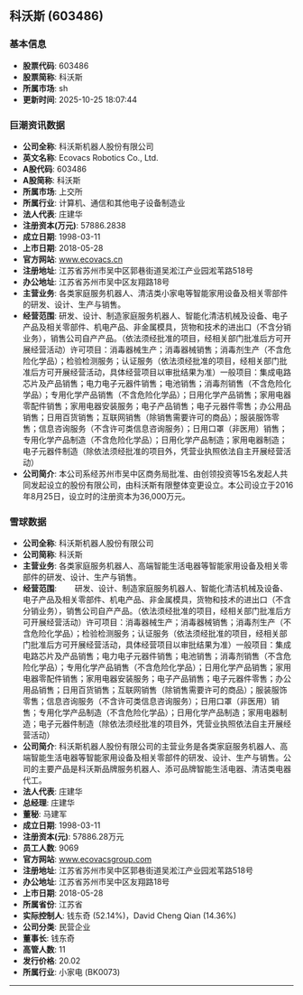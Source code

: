 ## 科沃斯 (603486)

### 基本信息

- **股票代码**: 603486
- **股票简称**: 科沃斯
- **所属市场**: sh
- **更新时间**: 2025-10-25 18:07:44

### 巨潮资讯数据

- **公司全称**: 科沃斯机器人股份有限公司
- **英文名称**: Ecovacs Robotics Co., Ltd.
- **A股代码**: 603486
- **A股简称**: 科沃斯
- **所属市场**: 上交所
- **所属行业**: 计算机、通信和其他电子设备制造业
- **法人代表**: 庄建华
- **注册资本(万元)**: 57886.2838
- **成立日期**: 1998-03-11
- **上市日期**: 2018-05-28
- **官方网站**: www.ecovacs.cn
- **注册地址**: 江苏省苏州市吴中区郭巷街道吴淞江产业园淞苇路518号
- **办公地址**: 江苏省苏州市吴中区友翔路18号
- **主营业务**: 各类家庭服务机器人、清洁类小家电等智能家用设备及相关零部件的研发、设计、生产与销售。
- **经营范围**: 研发、设计、制造家庭服务机器人、智能化清洁机械及设备、电子产品及相关零部件、机电产品、非金属模具，货物和技术的进出口（不含分销业务），销售公司自产产品。（依法须经批准的项目，经相关部门批准后方可开展经营活动）许可项目：消毒器械生产；消毒器械销售；消毒剂生产（不含危险化学品）；检验检测服务；认证服务（依法须经批准的项目，经相关部门批准后方可开展经营活动，具体经营项目以审批结果为准）一般项目：集成电路芯片及产品销售；电力电子元器件销售；电池销售；消毒剂销售（不含危险化学品）；专用化学产品销售（不含危险化学品）；日用化学产品销售；家用电器零配件销售；家用电器安装服务；电子产品销售；电子元器件零售；办公用品销售；日用百货销售；互联网销售（除销售需要许可的商品）；服装服饰零售；信息咨询服务（不含许可类信息咨询服务）；日用口罩（非医用）销售；专用化学产品制造（不含危险化学品）；日用化学产品制造；家用电器制造；电子元器件制造（除依法须经批准的项目外，凭营业执照依法自主开展经营活动）
- **公司简介**: 本公司系经苏州市吴中区商务局批准、由创领投资等15名发起人共同发起设立的股份有限公司，由科沃斯有限整体变更设立。本公司设立于2016年8月25日，设立时的注册资本为36,000万元。

### 雪球数据

- **公司全称**: 科沃斯机器人股份有限公司
- **公司简称**: 科沃斯
- **主营业务**: 各类家庭服务机器人、高端智能生活电器等智能家用设备及相关零部件的研发、设计、生产与销售。
- **经营范围**: 　　研发、设计、制造家庭服务机器人、智能化清洁机械及设备、电子产品及相关零部件、机电产品、非金属模具，货物和技术的进出口（不含分销业务），销售公司自产产品。（依法须经批准的项目，经相关部门批准后方可开展经营活动）许可项目：消毒器械生产；消毒器械销售；消毒剂生产（不含危险化学品）；检验检测服务；认证服务（依法须经批准的项目，经相关部门批准后方可开展经营活动，具体经营项目以审批结果为准）一般项目：集成电路芯片及产品销售；电力电子元器件销售；电池销售；消毒剂销售（不含危险化学品）；专用化学产品销售（不含危险化学品）；日用化学产品销售；家用电器零配件销售；家用电器安装服务；电子产品销售；电子元器件零售；办公用品销售；日用百货销售；互联网销售（除销售需要许可的商品）；服装服饰零售；信息咨询服务（不含许可类信息咨询服务）；日用口罩（非医用）销售；专用化学产品制造（不含危险化学品）；日用化学产品制造；家用电器制造；电子元器件制造（除依法须经批准的项目外，凭营业执照依法自主开展经营活动）
- **公司简介**: 科沃斯机器人股份有限公司的主营业务是各类家庭服务机器人、高端智能生活电器等智能家用设备及相关零部件的研发、设计、生产与销售。公司的主要产品是科沃斯品牌服务机器人、添可品牌智能生活电器、清洁类电器代工。
- **法人代表**: 庄建华
- **总经理**: 庄建华
- **董秘**: 马建军
- **成立日期**: 1998-03-11
- **注册资本(元)**: 57886.28万元
- **员工人数**: 9069
- **官方网站**: www.ecovacsgroup.com
- **注册地址**: 江苏省苏州市吴中区郭巷街道吴淞江产业园淞苇路518号
- **办公地址**: 江苏省苏州市吴中区友翔路18号
- **上市日期**: 2018-05-28
- **所属省份**: 江苏省
- **实际控制人**: 钱东奇 (52.14%)，David Cheng Qian (14.36%)
- **公司分类**: 民营企业
- **董事长**: 钱东奇
- **高管人数**: 11
- **发行价格**: 20.02
- **所属行业**: 小家电 (BK0073)

---
